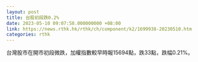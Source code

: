 ```yaml
---
layout: post
title: 台股初段跌0.2%
date: 2023-05-10 09:07:58.000000000 +08:00
link: https://news.rthk.hk/rthk/ch/component/k2/1699938-20230510.htm
categories: rthk
---
```


台灣股市在開市初段微跌，加權指數較早時報15694點，跌33點，跌幅0.21%。
